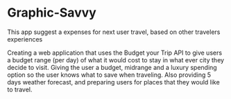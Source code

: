 # Graphic-Savvy
This app suggest a expenses for next user travel, based on other travelers experiences

Creating a web application that uses the Budget your Trip API to give users a budget range (per day) of what it would cost to stay in what ever city they decide to visit. Giving the user a budget, midrange and a luxury spending option so the user knows what to save when traveling. Also providing 5 days weather forecast, and preparing users for places that they would like to travel.



